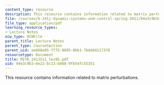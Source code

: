 ```yaml
---
content_type: resource
description: This resource contains information related to matrix perturbations.
file: /courses/6-241j-dynamic-systems-and-control-spring-2011/94e3c9b36e22bc13b0889fb54fc55351_MIT6_241JS11_lec05.pdf
file_type: application/pdf
learning_resource_types:
- Lecture Notes
ocw_type: OCWFile
parent_title: Lecture Notes
parent_type: CourseSection
parent_uid: ee668e05-ff75-8895-0bb1-7bddd4117378
resourcetype: Document
title: MIT6_241JS11_lec05.pdf
uid: 94e3c9b3-6e22-bc13-b088-9fb54fc55351
---
```

This resource contains information related to matrix perturbations.

